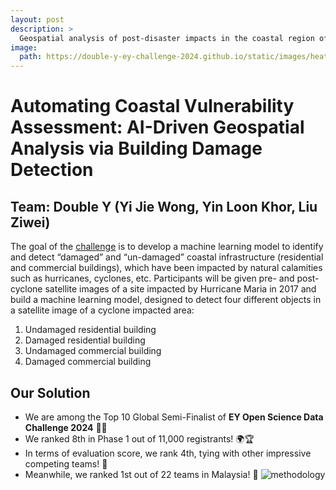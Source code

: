 ```yaml
---
layout: post
description: > 
  Geospatial analysis of post-disaster impacts in the coastal region of Puerto Rico
image: 
  path: https://double-y-ey-challenge-2024.github.io/static/images/heatmaps/movie.gif
---
```


# Automating Coastal Vulnerability Assessment: AI-Driven Geospatial Analysis via Building Damage Detection
## Team: Double Y (Yi Jie Wong, **Yin Loon Khor**, Liu Ziwei)<br>

The goal of the [challenge](https://challenge.ey.com/challenges/tropical-cyclone-damage-assessment-lrrno2xm) is to develop a machine learning model to identify and detect “damaged” and “un-damaged” coastal infrastructure (residential and commercial buildings), which have been impacted by natural calamities such as hurricanes, cyclones, etc. Participants will be given pre- and post-cyclone satellite images of a site impacted by Hurricane Maria in 2017 and build a machine learning model, designed to detect four different objects in a satellite image of a cyclone impacted area:
1. Undamaged residential building
2. Damaged residential building
3. Undamaged commercial building
4. Damaged commercial building

## Our Solution
- We are among the Top 10 Global Semi-Finalist of **EY Open Science Data Challenge 2024** 🎉🥳 </br>
- We ranked 8th in Phase 1 out of 11,000 registrants! 🌍🏆 </br>
- In terms of evaluation score, we rank 4th, tying with other impressive competing teams! 🤩
- Meanwhile, we ranked 1st out of 22 teams in Malaysia! 🏅
![methodology](https://github.com/yjwong1999/EY-challenge-2024/blob/main/Team%20Double%20Y%20-%20Methodology.jpg?raw=true)
